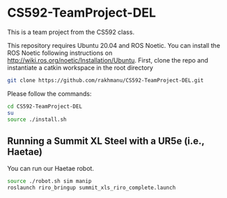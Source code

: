 # CS592-TeamProject-DEL
This is a team project from the CS592 class.   

This repository requires Ubuntu 20.04 and ROS Noetic. You can install the ROS Noetic following instructions on http://wiki.ros.org/noetic/Installation/Ubuntu.
First, clone the repo and instantiate a catkin workspace in the root directory
~~~~bash
git clone https://github.com/rakhmanu/CS592-TeamProject-DEL.git
~~~~

Please follow the commands: 
~~~~bash
cd CS592-TeamProject-DEL
su
source ./install.sh
~~~~

## Running a Summit XL Steel with a UR5e (i.e., Haetae)
You can run our Haetae robot.
~~~~bash
source ./robot.sh sim manip
roslaunch riro_bringup summit_xls_riro_complete.launch
~~~~
